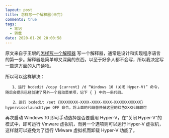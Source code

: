 ```yaml
---
layout: post
title: 怎样写一个解释器(未完)
comments: true
tags:
  - 笔记
  - 转载
date: 2020-01-20 20:00:58
---
```

原文来自于王垠的[怎样写一个解释器](http://www.yinwang.org/blog-cn/2012/08/01/interpreter)
写一个解释器，通常是设计和实现程序语言的第一步。解释器是简单却又深奥的东西，以至于好多人都不会写，所以我决定写一篇这方面的入门读物。


<!-- more -->
   所以可以这样解决：
```
   1、运行 bcdedit /copy {current} /d “Windows 10 (关闭 Hyper-V)” 命令，随后会提示已经创建了另外一个启动菜单项，记下 { } 中的一串代码。

　　2、运行 bcdedit /set {XXXXXXXX-XXXX-XXXX-XXXX-XXXXXXXXXXXX} hypervisorlaunchtype OFF 命令，将上面的代码替换掉这里的红色XXX代码即可

```
再次启动 Windows 10 即可手动选择是否要启用 Hyper-V，在“关闭 Hyper-V”的模式中，即可运行 Vmware 虚拟机，而另一个选项则可以运行 Hyper-V 虚拟机，这样就可以避免为了运行 VMware 虚拟机而卸载 Hyper-V 功能了。
